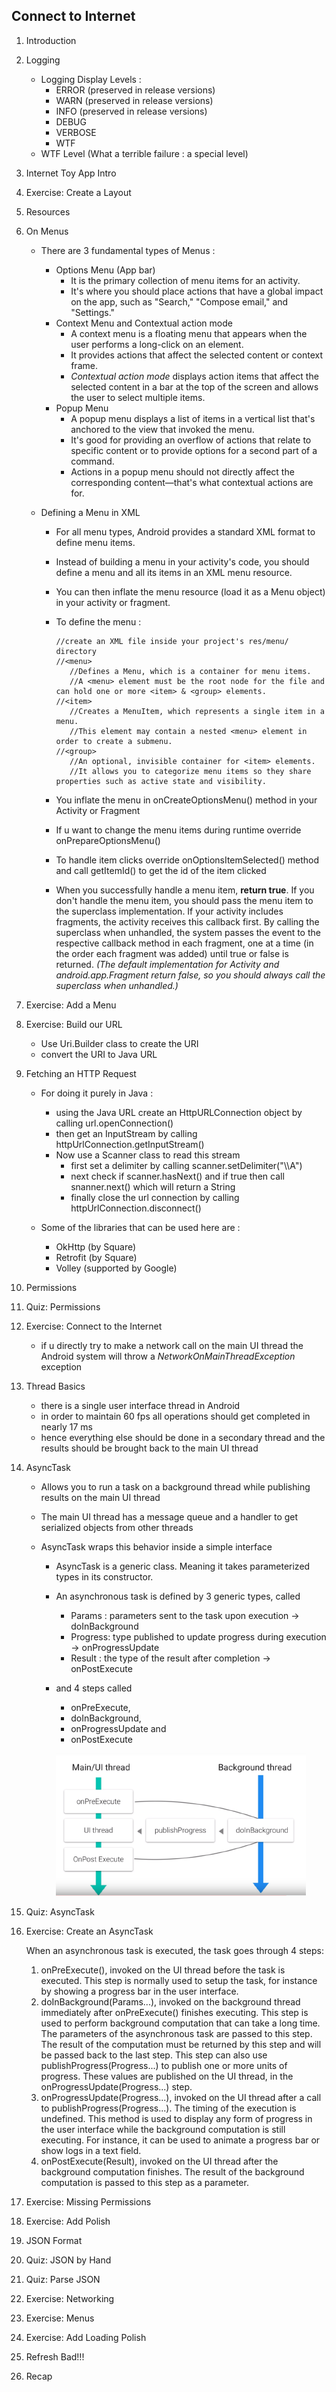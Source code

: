 ## Connect to Internet

  1. Introduction

  2. Logging
     - Logging Display Levels :
       - ERROR (preserved in release versions)
       - WARN  (preserved in release versions)
       - INFO (preserved in release versions)
       - DEBUG
       - VERBOSE
       - WTF
     - WTF Level (What a terrible failure : a special level)

  3. Internet Toy App Intro

  4. Exercise: Create a Layout

  5. Resources

  6. On Menus

     - There are 3 fundamental types of Menus :

       - Options Menu (App bar)
         - It is the primary collection of menu items for an activity. 
         - It's where you should place actions that have a global impact on the app, such as "Search," "Compose email," and "Settings."
       - Context Menu and Contextual action mode
         - A context menu is a floating menu that appears when the user performs a long-click on an element. 
         - It provides actions that affect the selected content or context frame.
         - *Contextual action mode* displays action items that affect the selected content in a bar at the top of the screen and allows the user to select multiple items.
       - Popup Menu
         - A popup menu displays a list of items in a vertical list that's anchored to the view that invoked the menu. 
         - It's good for providing an overflow of actions that relate to specific content or to provide options for a second part of a command.
         - Actions in a popup menu should not directly affect the corresponding content—that's what contextual actions are for.

     - Defining a Menu in XML

       - For all menu types, Android provides a standard XML format to define menu items.

       - Instead of building a menu in your activity's code, you should define a menu and all its items in an XML menu resource. 

       - You can then inflate the menu resource (load it as a Menu object) in your activity or fragment.

       - To define the menu :

         ````
         //create an XML file inside your project's res/menu/ directory
         //<menu> 
         	//Defines a Menu, which is a container for menu items. 
         	//A <menu> element must be the root node for the file and can hold one or more <item> & <group> elements.
         //<item>
         	//Creates a MenuItem, which represents a single item in a menu. 
         	//This element may contain a nested <menu> element in order to create a submenu.
         //<group>
         	//An optional, invisible container for <item> elements. 
         	//It allows you to categorize menu items so they share properties such as active state and visibility.
         ````

       - You inflate the menu in onCreateOptionsMenu() method in your Activity or Fragment

       - If u want to change the menu items during runtime override onPrepareOptionsMenu()

       - To handle item clicks override onOptionsItemSelected() method and call getItemId() to get the id of the item clicked

       - When you successfully handle a menu item, **return true**. If you don't handle the menu item, you should pass the menu item to the superclass implementation. If your activity includes fragments, the activity receives this callback first. By calling the superclass when unhandled, the system passes the event to the respective callback method in each fragment, one at a time (in the order each fragment was added) until true or false is returned. *(The default implementation for Activity and android.app.Fragment return false, so you should always call the superclass when unhandled.)*

  7. Exercise: Add a Menu

  8. Exercise: Build our URL

     - Use Uri.Builder class to create the URI
     - convert the URI to Java URL

  9. Fetching an HTTP Request

     - For doing it purely in Java :
       - using the Java URL create an HttpURLConnection object by calling url.openConnection()
       - then get an InputStream by calling httpUrlConnection.getInputStream()
       - Now use a Scanner class to read this stream
         - first set a delimiter by calling scanner.setDelimiter("\\\A")
         - next check if scanner.hasNext() and if true then call snanner.next() which will return a String
         - finally close the url connection by calling httpUrlConnection.disconnect()


     - Some of the libraries that can be used here are :
       - OkHttp (by Square)
       - Retrofit (by Square)
       - Volley (supported by Google)

  10. Permissions

  11. Quiz: Permissions

  12. Exercise: Connect to the Internet

      - if u directly try to make a network call on the main UI thread the Android system will throw a *NetworkOnMainThreadException* exception

  13. Thread Basics

      - there is a single user interface thread in Android
      - in order to maintain 60 fps all operations should get completed in nearly 17 ms
      - hence everything else should be done in a secondary thread and the results should be brought back to the main UI thread

  14. AsyncTask

      - Allows you to run a task on a background thread while publishing results on the main UI thread

      - The main UI thread has a message queue and a handler to get serialized objects from other threads

      - AsyncTask wraps this behavior inside a simple interface

        - AsyncTask is a generic class. Meaning it takes parameterized types in its constructor.

        - An asynchronous task is defined by 3 generic types, called 

          - Params : parameters sent to the task upon execution -> doInBackground
          - Progress: type published to update progress during execution -> onProgressUpdate
          - Result : the type of the result after completion -> onPostExecute 

        - and 4 steps called 

          - onPreExecute, 
          - doInBackground, 
          - onProgressUpdate and 
          - onPostExecute

          ![AsyncTask Execution](asynctask-execution-2.png)

  15. Quiz: AsyncTask

  16. Exercise: Create an AsyncTask

      When an asynchronous task is executed, the task goes through 4 steps:

      1. onPreExecute(), invoked on the UI thread before the task is executed. This step is normally used to setup the task, for instance by showing a progress bar in the user interface.
      2. doInBackground(Params...), invoked on the background thread immediately after onPreExecute() finishes executing. This step is used to perform background computation that can take a long time. The parameters of the asynchronous task are passed to this step. The result of the computation must be returned by this step and will be passed back to the last step. This step can also use publishProgress(Progress...) to publish one or more units of progress. These values are published on the UI thread, in the onProgressUpdate(Progress...) step.
      3. onProgressUpdate(Progress...), invoked on the UI thread after a call to publishProgress(Progress...). The timing of the execution is undefined. This method is used to display any form of progress in the user interface while the background computation is still executing. For instance, it can be used to animate a progress bar or show logs in a text field.
      4. onPostExecute(Result), invoked on the UI thread after the background computation finishes. The result of the background computation is passed to this step as a parameter.

  17. Exercise: Missing Permissions

  18. Exercise: Add Polish

  19. JSON Format

  20. Quiz: JSON by Hand

  21. Quiz: Parse JSON

  22. Exercise: Networking

  23. Exercise: Menus

  24. Exercise: Add Loading Polish

  25. Refresh Bad!!!

  26. Recap